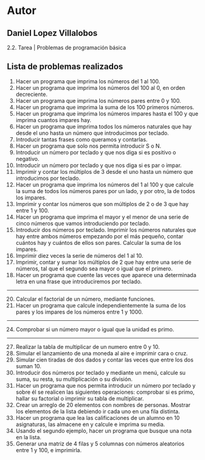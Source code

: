 # Autor
## Daniel Lopez Villalobos

2.2. Tarea | Problemas de programación básica

## Lista  de problemas realizados

1. Hacer un programa que imprima los números del 1 al 100. 
2. Hacer un programa que imprima los números del 100 al 0, en orden decreciente. 
3. Hacer un programa que imprima los números pares entre 0 y 100. 
4. Hacer un programa que imprima la suma de los 100 primeros números. 
5. Hacer  un  programa  que  imprima  los  números  impares  hasta  el  100  y  que  imprima  cuantos impares hay. 
6. Hacer un programa que imprima todos los números naturales que hay desde el uno hasta un número que introducimos por teclado. 
7. Introducir tantas frases como queramos y contarlas. 
8. Hacer un programa que solo nos permita introducir S o N. 
9. Introducir un número por teclado y que nos diga si es positivo o negativo.  
10. Introducir un número por teclado y que nos diga si es par o impar. 
11.  Imprimir  y  contar  los  múltiplos  de  3  desde  el  uno  hasta  un  número  que  introducimos  por teclado. 
12. Hacer un programa que imprima los números del 1 al 100 y que calcule la suma de todos los números pares por un lado, y por otro, la de todos los impares. 
13. Imprimir y contar los números que son múltiplos de 2 o de 3 que hay entre 1 y 100.  
14.  Hacer  un  programa  que  imprima  el  mayor  y  el  menor  de  una  serie  de  cinco  números  que vamos introduciendo por teclado. 
15.  Introducir  dos  números  por  teclado.  Imprimir  los  números  naturales  que  hay  entre  ambos números  empezando  por  el  más  pequeño,  contar  cuántos  hay  y  cuántos  de  ellos  son  pares. Calcular la suma de los impares. 
16. Imprimir diez veces la serie de números del 1 al 10. 
17.  Imprimir,  contar  y  sumar  los  múltiplos  de  2  que  hay  entre  una  serie  de  números,  tal  que  el segundo sea mayor o igual que el primero. 
18.  Hacer  un  programa  que  cuente  las  veces  que  aparece  una  determinada  letra  en  una  frase que introduciremos por teclado.
---
20. Calcular el factorial de un número, mediante funciones. 
21. Hacer  un  programa  que  calcule  independientemente  la  suma  de  los  pares  y  los  impares  de los números entre 1 y 1000. 
---
24. Comprobar si un número mayor o igual que la unidad es primo.
---
27. Realizar la tabla de multiplicar de un numero entre 0 y 10. 
28. Simular el lanzamiento de una moneda al aire e imprimir cara o cruz. 
29. Simular cien tiradas de dos dados y contar las veces que entre los dos suman 10. 
30.  Introducir  dos  números  por  teclado  y  mediante  un  menú,  calcule  su  suma,  su  resta,  su multiplicación o su división. 
31.  Hacer  un  programa  que  nos  permita  introducir  un  número  por  teclado  y  sobre  él  se  realicen las  siguientes  operaciones:  comprobar  si  es  primo,  hallar  su  factorial  o  imprimir  su  tabla  de multiplicar. 
32. Crear un arreglo de 20 elementos con nombres de personas. Mostrar los elementos de la lista debiendo ir cada uno en una fila distinta.  
33. Hacer un programa que lea las calificaciones de un alumno en 10 asignaturas, las almacene en y calcule e imprima su media. 
34. Usando el segundo ejemplo, hacer un programa que busque una nota en la lista. 
35.  Generar  una  matriz  de  4  filas  y  5  columnas  con  números  aleatorios  entre  1  y  100,  e imprimirla. 